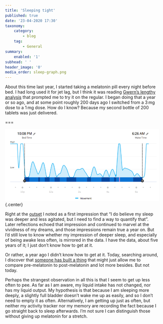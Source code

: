 ```yaml
---
title: 'Sleeping tight'
published: true
date: '23-04-2020 17:30'
taxonomy:
    category:
        - blog
    tag:
        - General
summary:
    enabled: '1'
subhead: ' '
header_image: '0'
media_order: sleep-graph.png
---
```


About this time last year, I started taking a melatonin pill every night before bed. I had long used it for jet lag, but I think it was reading [Gwern’s lengthy analysis](https://www.gwern.net/Melatonin) that prompted me to try it on the regular. I began doing that a year or so ago, and at some point roughly 200 days ago I switched from a 3 mg dose to a 1 mg dose. How do I know? Because my second bottle of 200 tablets was just delivered.

===

![Graph of my activity while asleep last night](sleep-graph.png){.center} 

Right at the [outset](https://www.jeremycherfas.net/blog/monthly-report-2019-04) I noted as a first impression that “I do believe my sleep was deeper and less agitated, but I need to find a way to quantify that”. Later reflections echoed that impression and continued to marvel at the vividness of my dreams, and those impressions remain true a year on. But I’d still love to know whether my impression of deeper sleep, and especially of being awake less often, is mirrored in the data. I have the data, about five years of it; I just don’t know how to get at it.

Or rather, a year ago I didn’t know how to get at it. Today, searching around, I discover that [someone has built a thing](https://github.com/tcgoetz/GarminDB) that might just allow me to compare pre-melatonin to post-melatonin and lot more besides. But not today.

Perhaps the strangest observation in all this is that I seem to get up less often to pee. As far as I am aware, my liquid intake has not changed, nor has my liquid output. My hypothesis is that because I am sleeping more deeply, a slightly full bladder doesn’t wake me up as easily, and so I don’t need to empty it as often. Alternatively, I am getting up just as often, but neither my activity tracker nor my memory are recording the fact because I go straight back to sleep afterwards. I’m not sure I can distinguish those without giving up melatonin for a stretch.

